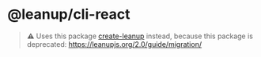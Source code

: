 # @leanup/cli-react

> ⚠️ Uses this package [create-leanup](https://www.npmjs.com/package/create-leanup) instead, because this package is deprecated: <https://leanupjs.org/2.0/guide/migration/>
